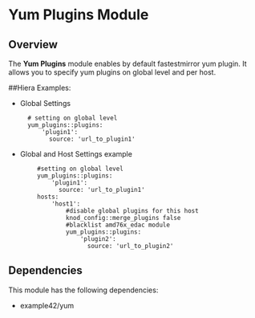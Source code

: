 # Yum Plugins Module

## Overview

The **Yum Plugins** module enables by default fastestmirror yum plugin. It allows you to specify yum plugins on global level and per host.

##Hiera Examples:

* Global Settings

        # setting on global level
        yum_plugins::plugins:
            'plugin1':
              source: 'url_to_plugin1'
        
* Global and Host Settings example
```
        #setting on global level
        yum_plugins::plugins:
            'plugin1':
              source: 'url_to_plugin1'
        hosts:
            'host1':
                #disable global plugins for this host
                knod_config::merge_plugins false
                #blacklist amd76x_edac module
                yum_plugins::plugins:
                    'plugin2':
                      source: 'url_to_plugin2'
```
## Dependencies

This module has the following dependencies:

* example42/yum